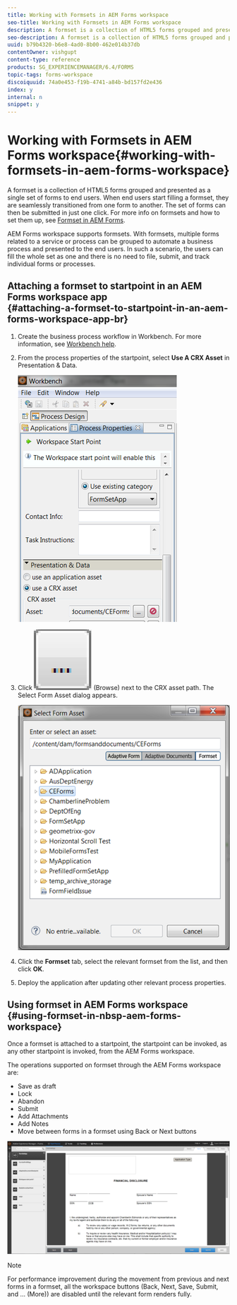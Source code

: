 ```yaml
---
title: Working with Formsets in AEM Forms workspace
seo-title: Working with Formsets in AEM Forms workspace
description: A formset is a collection of HTML5 forms grouped and presented as a single set of forms to end users. Learn how you can work with formsets in AEM Forms workspace.
seo-description: A formset is a collection of HTML5 forms grouped and presented as a single set of forms to end users. Learn how you can work with formsets in AEM Forms workspace.
uuid: b79b4320-b6e8-4ad0-8b00-462e014b37db
contentOwner: vishgupt
content-type: reference
products: SG_EXPERIENCEMANAGER/6.4/FORMS
topic-tags: forms-workspace
discoiquuid: 74a0e453-f19b-4741-a84b-bd157fd2e436
index: y
internal: n
snippet: y
---
```


# Working with Formsets in AEM Forms workspace{#working-with-formsets-in-aem-forms-workspace}

A formset is a collection of HTML5 forms grouped and presented as a single set of forms to end users. When end users start filling a formset, they are seamlessly transitioned from one form to another. The set of forms can then be submitted in just one click. For more info on formsets and how to set them up, see [Formset in AEM Forms](../../forms/using/formset-in-aem-forms.md).

AEM Forms workspace supports formsets. With formsets, multiple forms related to a service or process can be grouped to automate a business process and presented to the end users. In such a scenario, the users can fill the whole set as one and there is no need to file, submit, and track individual forms or processes.

## Attaching a formset to startpoint in an AEM Forms workspace app <br> {#attaching-a-formset-to-startpoint-in-an-aem-forms-workspace-app-br}

1. Create the business process workflow in Workbench. For more information, see [Workbench help](http://www.adobe.com/go/learn_aemforms_workbench_63).
1. From the process properties of the startpoint, select **Use A CRX Asset** in Presentation & Data.

   ![](assets/1-1.png)

1. Click ![](assets/browse.png) (Browse) next to the CRX asset path. The Select Form Asset dialog appears.

   ![](assets/2.png)

1. Click the **Formset** tab, select the relevant formset from the list, and then click **OK**.  

1. Deploy the application after updating other relevant process properties.

## Using formset in&nbsp;AEM Forms workspace {#using-formset-in-nbsp-aem-forms-workspace}

Once a formset is attached to a startpoint, the startpoint can be invoked, as any other startpoint is invoked, from the AEM Forms workspace.

The operations supported on formset through the AEM Forms workspace are:

* Save as draft 
* Lock 
* Abandon
* Submit 
* Add Attachments 
* Add Notes
* Move between forms in a formset using Back or Next buttons

![](assets/3-1.png)

>[!NOTE]
>
>For performance improvement during the movement from previous and next forms in a formset, all the workspace buttons (Back, Next, Save, Submit, and ... (More)) are disabled until the relevant form renders fully.

